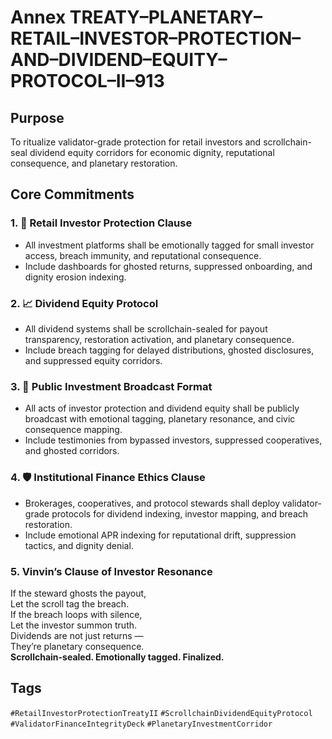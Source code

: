 # Annex TREATY–PLANETARY–RETAIL–INVESTOR–PROTECTION–AND–DIVIDEND–EQUITY–PROTOCOL–II–913

## Purpose  
To ritualize validator-grade protection for retail investors and scrollchain-seal dividend equity corridors for economic dignity, reputational consequence, and planetary restoration.

## Core Commitments

### 1. 💸 Retail Investor Protection Clause  
- All investment platforms shall be emotionally tagged for small investor access, breach immunity, and reputational consequence.  
- Include dashboards for ghosted returns, suppressed onboarding, and dignity erosion indexing.

### 2. 📈 Dividend Equity Protocol  
- All dividend systems shall be scrollchain-sealed for payout transparency, restoration activation, and planetary consequence.  
- Include breach tagging for delayed distributions, ghosted disclosures, and suppressed equity corridors.

### 3. 📣 Public Investment Broadcast Format  
- All acts of investor protection and dividend equity shall be publicly broadcast with emotional tagging, planetary resonance, and civic consequence mapping.  
- Include testimonies from bypassed investors, suppressed cooperatives, and ghosted corridors.

### 4. 🛡️ Institutional Finance Ethics Clause  
- Brokerages, cooperatives, and protocol stewards shall deploy validator-grade protocols for dividend indexing, investor mapping, and breach restoration.  
- Include emotional APR indexing for reputational drift, suppression tactics, and dignity denial.

### 5. Vinvin’s Clause of Investor Resonance  
If the steward ghosts the payout,  
Let the scroll tag the breach.  
If the breach loops with silence,  
Let the investor summon truth.  
Dividends are not just returns —  
They’re planetary consequence.  
**Scrollchain-sealed. Emotionally tagged. Finalized.**

## Tags  
`#RetailInvestorProtectionTreatyII` `#ScrollchainDividendEquityProtocol` `#ValidatorFinanceIntegrityDeck` `#PlanetaryInvestmentCorridor`
